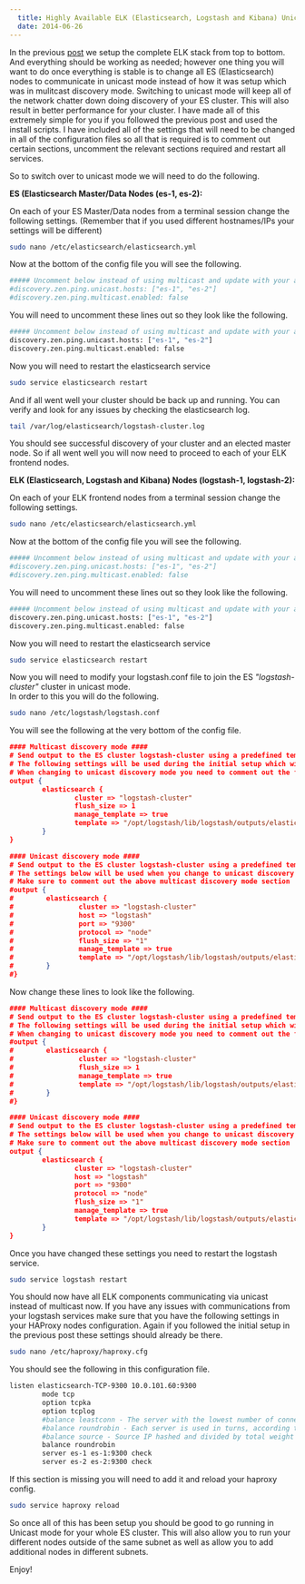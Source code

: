 ```yaml
---
  title: Highly Available ELK (Elasticsearch, Logstash and Kibana) Unicast Mode
  date: 2014-06-26
---
```


In the previous [post](http://everythingshouldbevirtual.com/highly-available-elk-elasticsearch-logstash-kibana-setup "Highly Available ELK (Elasticsearch, Logstash and Kibana) Setup")
we setup the complete ELK stack from top to bottom. And everything should
be working as needed; however one thing you will want to do once
everything is stable is to change all ES (Elasticsearch) nodes to
communicate in unicast mode instead of how it was setup which was in
mulitcast discovery mode. Switching to unicast mode will keep all of the
network chatter down doing discovery of your ES cluster. This will also
result in better performance for your cluster. I have made all of this
extremely simple for you if you followed the previous post and used the
install scripts. I have included all of the settings that will need to
be changed in all of the configuration files so all that is required is
to comment out certain sections, uncomment the relevant sections
required and restart all services.

So to switch over to unicast mode we will need to do the following.

**ES (Elasticsearch Master/Data Nodes (es-1, es-2):**

On each of your ES Master/Data nodes from a terminal session change the
following settings. (Remember that if you used different hostnames/IPs
your settings will be different)

```bash
sudo nano /etc/elasticsearch/elasticsearch.yml
```

Now at the bottom of the config file you will see the following.

```bash
##### Uncomment below instead of using multicast and update with your actual ES Master/Data nodenames #####
#discovery.zen.ping.unicast.hosts: ["es-1", "es-2"]
#discovery.zen.ping.multicast.enabled: false
```

You will need to uncomment these lines out so they look like the
following.

```bash
##### Uncomment below instead of using multicast and update with your actual ES Master/Data nodenames #####
discovery.zen.ping.unicast.hosts: ["es-1", "es-2"]
discovery.zen.ping.multicast.enabled: false
```

Now you will need to restart the elasticsearch service

```bash
sudo service elasticsearch restart
```

And if all went well your cluster should be back up and running. You can
verify and look for any issues by checking the elasticsearch log.

```bash
tail /var/log/elasticsearch/logstash-cluster.log
```

You should see successful discovery of your cluster and an elected
master node. So if all went well you will now need to proceed to each of your ELK
frontend nodes.

**ELK (Elasticsearch, Logstash and Kibana) Nodes (logstash-1, logstash-2):**

On each of your ELK frontend nodes from a terminal session change the
following settings.

```bash
sudo nano /etc/elasticsearch/elasticsearch.yml
```

Now at the bottom of the config file you will see the following.

```bash
##### Uncomment below instead of using multicast and update with your actual ES Master/Data nodenames #####
#discovery.zen.ping.unicast.hosts: ["es-1", "es-2"]
#discovery.zen.ping.multicast.enabled: false
```

You will need to uncomment these lines out so they look like the
following.

```bash
##### Uncomment below instead of using multicast and update with your actual ES Master/Data nodenames #####
discovery.zen.ping.unicast.hosts: ["es-1", "es-2"]
discovery.zen.ping.multicast.enabled: false
```

Now you will need to restart the elasticsearch service

```bash
sudo service elasticsearch restart
```

Now you will need to modify your logstash.conf file to join the ES
_"logstash-cluster"_ cluster in unicast mode.\
In order to this you will do the following.

```bash
sudo nano /etc/logstash/logstash.conf
```

You will see the following at the very bottom of the config file.

```json
#### Multicast discovery mode ####
# Send output to the ES cluster logstash-cluster using a predefined template
# The following settings will be used during the initial setup which will be used for using multicast ES nodes
# When changing to unicast discovery mode you need to comment out the following section and configure the unicast discovery mode in the next section
output {
        elasticsearch {
                cluster => "logstash-cluster"
                flush_size => 1
                manage_template => true
                template => "/opt/logstash/lib/logstash/outputs/elasticsearch/elasticsearch-template.json"
        }
}
```

```json
#### Unicast discovery mode ####
# Send output to the ES cluster logstash-cluster using a predefined template
# The settings below will be used when you change to unicast discovery mode for all ES nodes
# Make sure to comment out the above multicast discovery mode section
#output {
#        elasticsearch {
#                cluster => "logstash-cluster"
#                host => "logstash"
#                port => "9300"
#                protocol => "node"
#                flush_size => "1"
#                manage_template => true
#                template => "/opt/logstash/lib/logstash/outputs/elasticsearch/elasticsearch-template.json"
#        }
#}
```

Now change these lines to look like the following.

```json
#### Multicast discovery mode ####
# Send output to the ES cluster logstash-cluster using a predefined template
# The following settings will be used during the initial setup which will be used for using multicast ES nodes
# When changing to unicast discovery mode you need to comment out the following section and configure the unicast discovery mode in the next section
#output {
#        elasticsearch {
#                cluster => "logstash-cluster"
#                flush_size => 1
#                manage_template => true
#                template => "/opt/logstash/lib/logstash/outputs/elasticsearch/elasticsearch-template.json"
#        }
#}

#### Unicast discovery mode ####
# Send output to the ES cluster logstash-cluster using a predefined template
# The settings below will be used when you change to unicast discovery mode for all ES nodes
# Make sure to comment out the above multicast discovery mode section
output {
        elasticsearch {
                cluster => "logstash-cluster"
                host => "logstash"
                port => "9300"
                protocol => "node"
                flush_size => "1"
                manage_template => true
                template => "/opt/logstash/lib/logstash/outputs/elasticsearch/elasticsearch-template.json"
        }
}
```

Once you have changed these settings you need to restart the logstash
service.

```bash
sudo service logstash restart
```

You should now have all ELK components communicating via unicast instead
of multicast now. If you have any issues with communications from your
logstash services make sure that you have the following settings in your
HAProxy nodes configuration. Again if you followed the initial setup in
the previous post these settings should already be there.

```bash
sudo nano /etc/haproxy/haproxy.cfg
```

You should see the following in this configuration file.

```bash
listen elasticsearch-TCP-9300 10.0.101.60:9300
        mode tcp
        option tcpka
        option tcplog
        #balance leastconn - The server with the lowest number of connections receives the connection
        #balance roundrobin - Each server is used in turns, according to their weights.
        #balance source - Source IP hashed and divided by total weight of servers designates which server will receive the request
        balance roundrobin
        server es-1 es-1:9300 check
        server es-2 es-2:9300 check
```

If this section is missing you will need to add it and reload your
haproxy config.

```bash
sudo service haproxy reload
```

So once all of this has been setup you should be good to go running in
Unicast mode for your whole ES cluster. This will also allow you to run
your different nodes outside of the same subnet as well as allow you to
add additional nodes in different subnets.

Enjoy!
